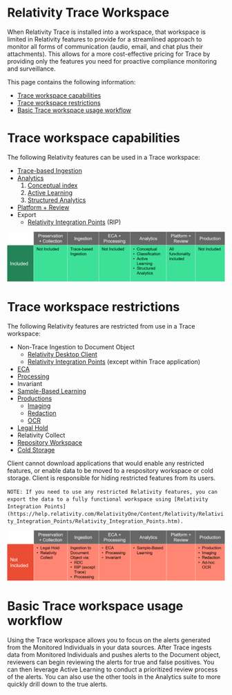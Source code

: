 Relativity Trace Workspace
===========================

When Relativity Trace is installed into a workspace, that workspace is limited in Relativity features to provide for a streamlined approach to monitor all forms of communication (audio, email, and chat plus their attachments). This allows for a more cost-effective pricing for Trace by providing only the features you need for proactive compliance monitoring and surveillance.

This page contains the following information:

- [Trace workspace capabilities](#trace-workspace-capabilities)
- [Trace workspace restrictions](#trace-workspace-restrictions)
- [Basic Trace workspace usage workflow](#basic-trace-workspace-usage-workflow)



Trace workspace capabilities
============================

The following Relativity features can be used in a Trace workspace:

* [Trace-based Ingestion](https://relativitydev.github.io/relativity-trace-documentation/proactive_ingestion_api_documentation)
* [Analytics](https://help.relativity.com/RelativityOne/Content/Relativity/Analytics/Analytics.htm)
  1. [Conceptual index](https://help.relativity.com/RelativityOne/Content/Relativity/Analytics/Analytics_indexes.htm)
  2. [Active Learning](https://help.relativity.com/RelativityOne/Content/Relativity/Active_Learning/Active_Learning.htm)
  3. [Structured Analytics](https://help.relativity.com/RelativityOne/Content/Relativity/Analytics/Structured_analytics_set_tab.htm)
* [Platform + Review](https://help.relativity.com/RelativityOne/Content/Site_Resources/Review.htm)
* Export
  * [Relativity Integration Points](https://help.relativity.com/RelativityOne/Content/Relativity/Relativity_Integration_Points/Relativity_Integration_Points.htm) (RIP)


![](media/trace_workspace_capabilities.png)


Trace workspace restrictions
============================

The following Relativity features are restricted from use in a Trace workspace:

* Non-Trace Ingestion to Document Object
  * [Relativity Desktop Client](https://help.relativity.com/RelativityOne/Content/Relativity/Relativity_Desktop_Client/Relativity_Desktop_Client.htm)
  * [Relativity Integration Points](https://help.relativity.com/RelativityOne/Content/Relativity/Relativity_Integration_Points/Relativity_Integration_Points.htm) (except within Trace application)
* [ECA](https://help.relativity.com/RelativityOne/Content/Relativity/ECA_and_Investigation/ECA_and_Investigation.htm)
* [Processing](https://help.relativity.com/RelativityOne/Content/Relativity/Processing/Processing_in_Relativity.htm)
* Invariant
* [Sample-Based Learning](https://help.relativity.com/RelativityOne/Content/Relativity/Assisted_Review/Assisted_Review_Workflow.htm)
* [Productions](https://help.relativity.com/RelativityOne/Content/Site_Resources/Production.htm)
  * [Imaging](https://help.relativity.com/RelativityOne/Content/Relativity/Imaging/Imaging.htm)
  * [Redaction](https://help.relativity.com/RelativityOne/Content/Site_Resources/Supporting_applications_R1.htm#Redactions)
  * [OCR](https://help.relativity.com/RelativityOne/Content/Relativity/OCR/OCR.htm)
* [Legal Hold](https://help.relativity.com/RelativityOne/Content/Relativity_Legal_Hold/Relativity_Legal_Hold.htm)
* Relativity Collect
* [Repository Workspace](https://help.relativity.com/RelativityOne/Content/Relativity/RelativityOne_document_repository.htm)
* [Cold Storage](https://help.relativity.com/RelativityOne/Content/Relativity/Workspaces/Workspaces.htm?%20storage#Cold)

Client cannot download applications that would enable any restricted features, or enable data to be moved to a respository workspace or cold storage. Client is responsible for hiding restricted features from its users.

`NOTE: If you need to use any restricted Relativity features, you can export the data to a fully functional workspace using [Relativity Integration Points](https://help.relativity.com/RelativityOne/Content/Relativity/Relativity_Integration_Points/Relativity_Integration_Points.htm).`

![](media/trace_workspace_restrictions.png)


Basic Trace workspace usage workflow
====================================
Using the Trace workspace allows you to focus on the alerts generated from the Monitored Individuals in your data sources. After Trace ingests data from Monitored Individuals and pushes alerts to the Document object, reviewers can begin reviewing the alerts for true and false positives. You can then leverage Active Learning to conduct a prioritized review process of the alerts. You can also use the other tools in the Analytics suite to more quickly drill down to the true alerts.








